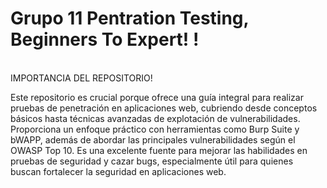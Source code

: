 # Grupo 11 Pentration Testing, Beginners To Expert! !

<br/>
IMPORTANCIA DEL REPOSITORIO!

Este repositorio es crucial porque ofrece una guía integral para realizar pruebas de penetración en aplicaciones web, cubriendo desde conceptos básicos hasta técnicas avanzadas de explotación de vulnerabilidades. Proporciona un enfoque práctico con herramientas como Burp Suite y bWAPP, además de abordar las principales vulnerabilidades según el OWASP Top 10. Es una excelente fuente para mejorar las habilidades en pruebas de seguridad y cazar bugs, especialmente útil para quienes buscan fortalecer la seguridad en aplicaciones web.

<br/>